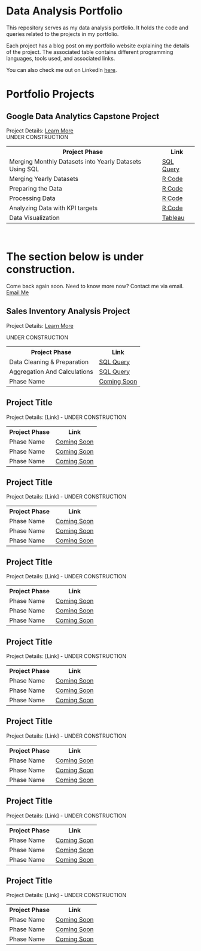 # Data Analysis Portfolio
This repository serves as my data analysis portfolio.  It holds the code and queries related to the projects in my portfolio. 

Each project has a blog post on my portfolio website explaining the details of the project. The associated table contains different programming languages, tools used, and associated links. 

You can also check me out on LinkedIn <a href="www.linkedin.com/in//clairescanlon">here</a>. 


<h1> Portfolio Projects </h1>

<h2><b> Google Data Analytics Capstone Project   </h2></b>
Project Details:  <a href="https://claire-scanlon.com/salesinventoryanalysis](https://claire-scanlon.com/google-capstone-project"> Learn More </a> 
</br>
 UNDER CONSTRUCTION
</head>
<body>

<table>
 
  <tr>
<th>Project Phase</th>
<th> Link </th>
  </tr>
  
  <tr>
    <td> Merging Monthly Datasets into Yearly Datasets Using SQL </td></td>
    <td> <a href=" "> SQL Query </a> </td></td>
  </tr>
  
  <tr>
    <td> Merging Yearly Datasets </td></td>
    <td> <a href="https://github.com/clairescanlon/CyclisticBikeData/blob/c1fcdfb183789f8503098a1232a9161b6aaa0404/MergingYearlyDatasets"> R Code </a> </td></td>
  </tr>
  
  <tr>
    <td> Preparing the Data </td></td>
    <td> <a href="https://github.com/clairescanlon/CyclisticBikeData/blob/c1fcdfb183789f8503098a1232a9161b6aaa0404/DataPreparation"> R Code </a> </td></td>
  </tr>
 
  <tr>
    <td> Processing Data </td></td>
    <td> <a href="https://github.com/clairescanlon/CyclisticBikeData/blob/c1fcdfb183789f8503098a1232a9161b6aaa0404/ProcessingData"> R Code </a> </td></td>
  </tr>

   <tr>
    <td> Analyzing Data with KPI targets </td></td>
    <td> <a href="https://github.com/clairescanlon/CyclisticBikeData/blob/c1fcdfb183789f8503098a1232a9161b6aaa0404/AnalyzeKPIs"> R Code </a> </td></td>
  </tr>
  
  <tr>
    <td> Data Visualization </td></td>
    <td> <a href="https://public.tableau.com/views/CyclisticBikeRideData/MostPopularStartStations?:language=en-US&:display_count=n&:origin=viz_share_link"> Tableau </a> </td></td>
  </tr> 


</table>

</br>

<h1> The section below is under construction.  </h1>
Come back again soon. Need to know more now? 
 Contact me via email. 
<a href="mailto:clairehelenscanlon@gmail.com"> Email Me </a>


<h2><b> Sales Inventory Analysis Project </h2></b>
 Project Details:  <a href="https://claire-scanlon.com/salesinventoryanalysis"> Learn More </a> 

</br>

UNDER CONSTRUCTION
<table>
 
  <tr>
<th>Project Phase</th>
<th> Link </th>
  </tr>

  <tr>
    <td> Data Cleaning & Preparation </td></td>
    <td> <a href="https://github.com/clairescanlon/SalesInventoryAnalysis/blob/74e98266fe01e1ce7872eac8609a43e17b4c8097/DataCleaning_Prep"> SQL Query </a> </td></td>
  </tr>
  
  <tr>
    <td> Aggregation And Calculations </td></td>
    <td> <a href="https://github.com/clairescanlon/SalesInventoryAnalysis/blob/portfolio/Aggregation_Calculations"> SQL Query </a> </td></td>
  </tr>

   </tr>
  <tr>
    <td> Phase Name </td></td>
    <td> <a href="LINK"> Coming Soon </a> </td></td>
  </tr>
</table>

<h2><b> Project Title </h2></b>
 Project Details: [Link] - UNDER CONSTRUCTION
<table>
 
  <tr>
<th>Project Phase</th>
<th> Link </th>
  </tr>
  <tr>
    <td> Phase Name </td></td>
    <td> <a href="LINK"> Coming Soon </a> </td></td>
  </tr>

   </tr>
  <tr>
    <td> Phase Name </td></td>
    <td> <a href="LINK"> Coming Soon </a> </td></td>
  </tr>

   </tr>
  <tr>
    <td> Phase Name </td></td>
    <td> <a href="LINK"> Coming Soon </a> </td></td>
  </tr>
</table>

<h2><b> Project Title </h2></b>
 Project Details: [Link] - UNDER CONSTRUCTION
<table>
 
  <tr>
<th>Project Phase</th>
<th> Link </th>
  </tr>
  <tr>
    <td> Phase Name </td></td>
    <td> <a href="LINK"> Coming Soon </a> </td></td>
  </tr>

   </tr>
  <tr>
    <td> Phase Name </td></td>
    <td> <a href="LINK"> Coming Soon </a> </td></td>
  </tr>

   </tr>
  <tr>
    <td> Phase Name </td></td>
    <td> <a href="LINK"> Coming Soon </a> </td></td>
  </tr>
</table>

<h2><b> Project Title </h2></b>
 Project Details: [Link] - UNDER CONSTRUCTION
<table>
 
  <tr>
<th>Project Phase</th>
<th> Link </th>
  </tr>
  <tr>
    <td> Phase Name </td></td>
    <td> <a href="LINK"> Coming Soon </a> </td></td>
  </tr>

   </tr>
  <tr>
    <td> Phase Name </td></td>
    <td> <a href="LINK"> Coming Soon </a> </td></td>
  </tr>

   </tr>
  <tr>
    <td> Phase Name </td></td>
    <td> <a href="LINK"> Coming Soon </a> </td></td>
  </tr>
</table>

<h2><b> Project Title </h2></b>
 Project Details: [Link] - UNDER CONSTRUCTION
<table>
 
  <tr>
<th>Project Phase</th>
<th> Link </th>
  </tr>
  <tr>
    <td> Phase Name </td></td>
    <td> <a href="LINK"> Coming Soon </a> </td></td>
  </tr>

   </tr>
  <tr>
    <td> Phase Name </td></td>
    <td> <a href="LINK"> Coming Soon </a> </td></td>
  </tr>

   </tr>
  <tr>
    <td> Phase Name </td></td>
    <td> <a href="LINK"> Coming Soon </a> </td></td>
  </tr>
</table>

<h2><b> Project Title </h2></b>
 Project Details: [Link] - UNDER CONSTRUCTION
<table>
 
  <tr>
<th>Project Phase</th>
<th> Link </th>
  </tr>
  <tr>
    <td> Phase Name </td></td>
    <td> <a href="LINK"> Coming Soon </a> </td></td>
  </tr>

   </tr>
  <tr>
    <td> Phase Name </td></td>
    <td> <a href="LINK"> Coming Soon </a> </td></td>
  </tr>

   </tr>
  <tr>
    <td> Phase Name </td></td>
    <td> <a href="LINK"> Coming Soon </a> </td></td>
  </tr>
</table>

<h2><b> Project Title </h2></b>
 Project Details: [Link] - UNDER CONSTRUCTION
<table>
 
  <tr>
<th>Project Phase</th>
<th> Link </th>
  </tr>
  <tr>
    <td> Phase Name </td></td>
    <td> <a href="LINK"> Coming Soon </a> </td></td>
  </tr>

   </tr>
  <tr>
    <td> Phase Name </td></td>
    <td> <a href="LINK"> Coming Soon </a> </td></td>
  </tr>

   </tr>
  <tr>
    <td> Phase Name </td></td>
    <td> <a href="LINK"> Coming Soon </a> </td></td>
  </tr>
</table>

<h2><b> Project Title </h2></b>
 Project Details: [Link] - UNDER CONSTRUCTION
<table>
 
  <tr>
<th>Project Phase</th>
<th> Link </th>
  </tr>
  <tr>
    <td> Phase Name </td></td>
    <td> <a href="LINK"> Coming Soon </a> </td></td>
  </tr>

   </tr>
  <tr>
    <td> Phase Name </td></td>
    <td> <a href="LINK"> Coming Soon </a> </td></td>
  </tr>

   </tr>
  <tr>
    <td> Phase Name </td></td>
    <td> <a href="LINK"> Coming Soon </a> </td></td>
  </tr>
</table>
